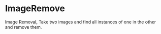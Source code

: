 # ImageRemove
Image Removal, Take two images and find all instances of one in the other and remove them. 
